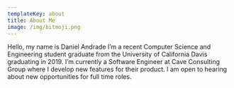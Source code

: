 ```yaml
---
templateKey: about
title: About Me
image: /img/bitmoji.png
---
```


Hello, my name is Daniel Andrade I’m a recent Computer Science and Engineering student graduate from the University of California Davis graduating in 2019. I’m currently a Software Engineer at Cave Consulting Group where I develop new features for their product. I am open to hearing about new opportunities for full time roles.

